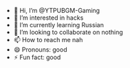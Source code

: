 - 👋 Hi, I’m @YTPUBGM-Gaming
- 👀 I’m interested in hacks
- 🌱 I’m currently learning Russian
- 💞️ I’m looking to collaborate on nothing
- 📫 How to reach me nah
- 😄 Pronouns: good
- ⚡ Fun fact: good

<!---
YTPUBGM-Gaming/YTPUBGM-Gaming is a ✨ special ✨ repository because its `README.md` (this file) appears on your GitHub profile.
You can click the Preview link to take a look at your changes.
--->
